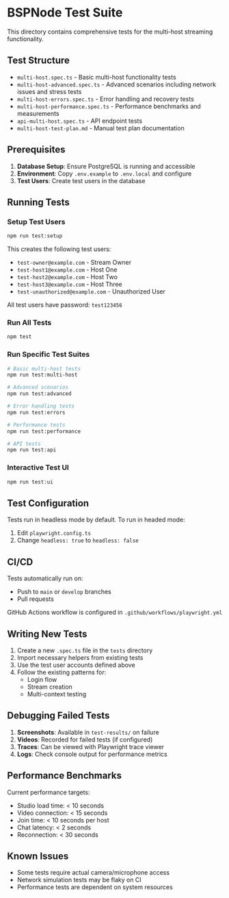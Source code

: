 # BSPNode Test Suite

This directory contains comprehensive tests for the multi-host streaming functionality.

## Test Structure

- `multi-host.spec.ts` - Basic multi-host functionality tests
- `multi-host-advanced.spec.ts` - Advanced scenarios including network issues and stress tests
- `multi-host-errors.spec.ts` - Error handling and recovery tests
- `multi-host-performance.spec.ts` - Performance benchmarks and measurements
- `api-multi-host.spec.ts` - API endpoint tests
- `multi-host-test-plan.md` - Manual test plan documentation

## Prerequisites

1. **Database Setup**: Ensure PostgreSQL is running and accessible
2. **Environment**: Copy `.env.example` to `.env.local` and configure
3. **Test Users**: Create test users in the database

## Running Tests

### Setup Test Users
```bash
npm run test:setup
```

This creates the following test users:
- `test-owner@example.com` - Stream Owner
- `test-host1@example.com` - Host One
- `test-host2@example.com` - Host Two  
- `test-host3@example.com` - Host Three
- `test-unauthorized@example.com` - Unauthorized User

All test users have password: `test123456`

### Run All Tests
```bash
npm test
```

### Run Specific Test Suites
```bash
# Basic multi-host tests
npm run test:multi-host

# Advanced scenarios
npm run test:advanced

# Error handling tests
npm run test:errors

# Performance tests
npm run test:performance

# API tests
npm run test:api
```

### Interactive Test UI
```bash
npm run test:ui
```

## Test Configuration

Tests run in headless mode by default. To run in headed mode:
1. Edit `playwright.config.ts`
2. Change `headless: true` to `headless: false`

## CI/CD

Tests automatically run on:
- Push to `main` or `develop` branches
- Pull requests

GitHub Actions workflow is configured in `.github/workflows/playwright.yml`

## Writing New Tests

1. Create a new `.spec.ts` file in the `tests` directory
2. Import necessary helpers from existing tests
3. Use the test user accounts defined above
4. Follow the existing patterns for:
   - Login flow
   - Stream creation
   - Multi-context testing

## Debugging Failed Tests

1. **Screenshots**: Available in `test-results/` on failure
2. **Videos**: Recorded for failed tests (if configured)
3. **Traces**: Can be viewed with Playwright trace viewer
4. **Logs**: Check console output for performance metrics

## Performance Benchmarks

Current performance targets:
- Studio load time: < 10 seconds
- Video connection: < 15 seconds
- Join time: < 10 seconds per host
- Chat latency: < 2 seconds
- Reconnection: < 30 seconds

## Known Issues

- Some tests require actual camera/microphone access
- Network simulation tests may be flaky on CI
- Performance tests are dependent on system resources